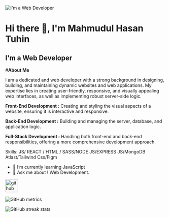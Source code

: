 ![I'm a Web Developer](https://media.licdn.com/dms/image/D5616AQECngrRWKHE2A/profile-displaybackgroundimage-shrink_350_1400/0/1717763646736?e=1723075200&v=beta&t=-Scw3Rbb8_aBsVcA2N8uKE7q4xaXM1FPqnjjd5HNsVE)
# Hi there 👋, I'm Mahmudul Hasan Tuhin
## I'm a Web Developer

#<b>About Me</b>

I am a dedicated and  web developer with a strong background in designing, building, and maintaining dynamic websites and web applications. My expertise lies in creating user-friendly, responsive, and visually appealing web interfaces, as well as implementing robust server-side logic.

<b>Front-End Development :</b> Creating and styling the visual aspects of a website, ensuring it is interactive and responsive.

<b>Back-End Development :</b> Building and managing the server, database, and application logic.

<b>Full-Stack Development :</b> Handling both front-end and back-end responsibilities, offering a more comprehensive development approach.


Skills:  JS/ REACT / HTML / SASS/NODE JS/EXPRESS JS/MongoDB Atlast/Tailwind Css/Figm

- 🌱 I’m currently learning JavaScript 
- 💬 Ask me about ! Web Development. 


[<img src='https://cdn.jsdelivr.net/npm/simple-icons@3.0.1/icons/github.svg' alt='github' height='40'>](https://github.com/tuhincoder)  


![GitHub metrics](https://metrics.lecoq.io/tuhincoder) 

 

![GitHub streak stats](https://streak-stats.demolab.com/?user=tuhincoder)  

